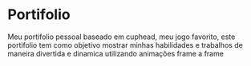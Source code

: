 # Portifolio
Meu portifolio pessoal baseado em cuphead, meu jogo favorito, este portifolio tem como objetivo mostrar minhas habilidades e trabalhos de maneira divertida e dinamica utilizando animações frame a frame
